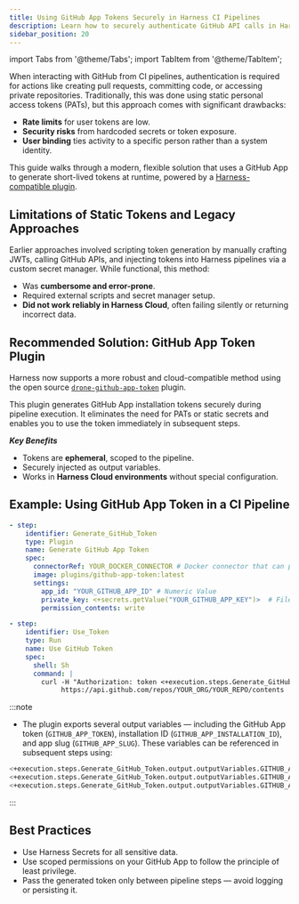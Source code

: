 ```yaml
---
title: Using GitHub App Tokens Securely in Harness CI Pipelines
description: Learn how to securely authenticate GitHub API calls in Harness CI pipelines using GitHub App tokens and the Drone plugin for ephemeral token generation.
sidebar_position: 20
---
```


import Tabs from '@theme/Tabs';
import TabItem from '@theme/TabItem';

When interacting with GitHub from CI pipelines, authentication is required for actions like creating pull requests, committing code, or accessing private repositories. Traditionally, this was done using static personal access tokens (PATs), but this approach comes with significant drawbacks:

* **Rate limits** for user tokens are low.
* **Security risks** from hardcoded secrets or token exposure.
* **User binding** ties activity to a specific person rather than a system identity.

This guide walks through a modern, flexible solution that uses a GitHub App to generate short-lived tokens at runtime, powered by a [Harness-compatible plugin](https://github.com/harness-community/drone-github-app-token).

## Limitations of Static Tokens and Legacy Approaches

Earlier approaches involved scripting token generation by manually crafting JWTs, calling GitHub APIs, and injecting tokens into Harness pipelines via a custom secret manager. While functional, this method:

* Was **cumbersome and error-prone**.
* Required external scripts and secret manager setup.
* **Did not work reliably in Harness Cloud**, often failing silently or returning incorrect data.

## Recommended Solution: GitHub App Token Plugin

Harness now supports a more robust and cloud-compatible method using the open source [`drone-github-app-token`](https://github.com/harness-community/drone-github-app-token) plugin.

This plugin generates GitHub App installation tokens securely during pipeline execution. It eliminates the need for PATs or static secrets and enables you to use the token immediately in subsequent steps.

***Key Benefits***

* Tokens are **ephemeral**, scoped to the pipeline.
* Securely injected as output variables.
* Works in **Harness Cloud environments** without special configuration.

## Example: Using GitHub App Token in a CI Pipeline

```yaml
- step:
    identifier: Generate_GitHub_Token
    type: Plugin
    name: Generate GitHub App Token
    spec:
      connectorRef: YOUR_DOCKER_CONNECTOR # Docker connector that can pull the plugin image.
      image: plugins/github-app-token:latest
      settings:
        app_id: "YOUR_GITHUB_APP_ID" # Numeric Value
        private_key: <+secrets.getValue("YOUR_GITHUB_APP_KEY")>  # File-type Secret on Harness
        permission_contents: write

- step:
    identifier: Use_Token
    type: Run
    name: Use GitHub Token
    spec:
      shell: Sh
      command: |
        curl -H "Authorization: token <+execution.steps.Generate_GitHub_Token.output.outputVariables.GITHUB_APP_TOKEN>" \
             https://api.github.com/repos/YOUR_ORG/YOUR_REPO/contents
```

:::note

* The plugin exports several output variables — including the GitHub App token (`GITHUB_APP_TOKEN`), installation ID (`GITHUB_APP_INSTALLATION_ID`), and app slug (`GITHUB_APP_SLUG`). These variables can be referenced in subsequent steps using:
```bash
<+execution.steps.Generate_GitHub_Token.output.outputVariables.GITHUB_APP_TOKEN>
<+execution.steps.Generate_GitHub_Token.output.outputVariables.GITHUB_APP_INSTALLATION_ID>
<+execution.steps.Generate_GitHub_Token.output.outputVariables.GITHUB_APP_SLUG>
```
:::

## Best Practices

* Use Harness Secrets for all sensitive data.
* Use scoped permissions on your GitHub App to follow the principle of least privilege.
* Pass the generated token only between pipeline steps — avoid logging or persisting it.



